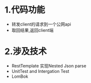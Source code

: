 # 1.代码功能
- 转发client的请求到一个公网api
- 取回结果,返回client端

# 2.涉及技术
- RestTemplate 实现Nested Json parse
- UnitTest and Intergation Test
- LomBok